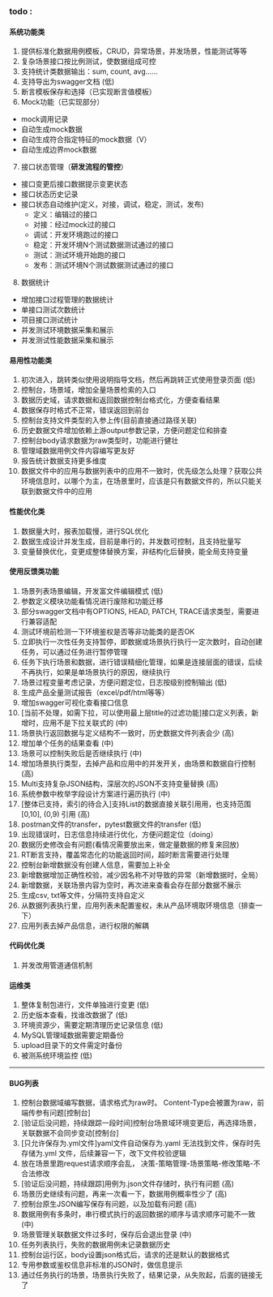 ### todo :
#### 系统功能类
1. 提供标准化数据用例模板，CRUD，异常场景，并发场景，性能测试等等
2. 复杂场景接口按比例测试，使数据组成可控
3. 支持统计类数据输出：sum, count, avg……
4. 支持导出为swagger文档  (低)
5. 断言模板保存和选择（已实现断言值模板）
6. Mock功能（已实现部分）
  - mock调用记录
  - 自动生成mock数据
  - 自动生成符合指定特征的mock数据（V）
  - 自动生成边界mock数据
7. 接口状态管理（**研发流程的管控**）
  - 接口变更后接口数据提示变更状态
  - 接口状态历史记录
  - 接口状态自动维护(定义，对接，调试，稳定，测试，发布)
    - 定义：编辑过的接口
    - 对接：经过mock过的接口
    - 调试：开发环境跑过的接口
    - 稳定：开发环境N个测试数据测试通过的接口
    - 测试：测试环境开始跑的接口
    - 发布：测试环境N个测试数据测试通过的接口
8. 数据统计
  - 增加接口过程管理的数据统计
  - 单接口测试次数统计
  - 项目接口测试统计
  - 并发测试环境数据采集和展示
  - 并发测试性能数据采集和展示

#### 易用性功能类
1. 初次进入，跳转类似使用说明指导文档，然后再跳转正式使用登录页面   (低)
2. 控制台，场景域，增加全量场景检索的入口
3. 数据历史域，请求数据和返回数据控制台格式化，方便查看结果
6. 数据保存时格式不正常，错误返回到前台
7. 控制台支持文件类型的入参上传(目前直接通过路径关联)
8. 历史数据文件增加依赖上游output参数记录，方便问题定位和排查
9. 控制台body请求数据为raw类型时，功能进行健壮
10. 管理域数据用例文件内容编写更友好
11. 报告统计数据支持更多维度
12. 数据文件中的应用与数据列表中的应用不一致时，优先级怎么处理？获取公共环境信息时，以哪个为主，在场景里时，应该是只有数据文件的，所以只能关联到数据文件中的应用

#### 性能优化类
1. 数据量大时，报表加载慢，进行SQL优化
2. 数据生成设计并发生成，目前是串行的，并发数可控制，且支持批量写
3. 变量替换优化，变更成整体替换方案，非结构化后替换，能全局支持变量

#### 使用反馈类功能
1. 场景列表场景编辑，开发富文件编辑模式  (低)
2. 参数定义模块功能看情况进行废除和功能迁移
3. 部分swagger文档中有OPTIONS, HEAD, PATCH, TRACE请求类型，需要进行兼容适配
4. 测试环境前检测一下环境鉴权是否等非功能类的是否OK
5. 立即执行一次性任务支持暂停，即数据或场景执行执行一定次数时，自动创建任务，可以通过任务进行暂停管理
6. 任务下执行场景和数据，进行错误精细化管理，如果是连接层面的错误，后续不再执行，如果是单场景执行的原因，继续执行
7. 场景过程变量考虑记录，方便问题定位，日志按级别控制输出 (低)
8. 生成产品全量测试报告（excel/pdf/html等等）
9. 增加swagger可视化查看接口信息
10. [当前不处理，如需下拉，可以使用最上层title的过滤功能]接口定义列表，新增时，应用不是下拉关联式的  (中)
11. 场景执行返回数据与定义结构不一致时，历史数据文件列表会少  (高)
12. 增加单个任务的结果查看  (中)
13. 场景可以控制失败后是否继续执行  (中)
14. 增加场景执行类型，去掉产品和应用中的并发开关，由场景和数据自行控制   (高)
15. Multi支持复杂JSON结构，深层次的JSON不支持变量替换  (高)
16. 系统参数中枚举字段设计方案进行遍历执行  (中)
17. [整体已支持，索引的待合入]支持List的数据直接关联引用用，也支持范围[0,10], (0,9) 引用  (高)
18. postman文件的transfer，pytest数据文件的transfer   (低)
19. 出现错误时，日志信息持续进行优化，方便问题定位（doing） 
20. 数据历史修改会有问题(看情况需要放出来，做定量数据的修复来回放)
21. RT断言支持，覆盖常态化的功能返回时间，超时断言需要进行处理
22. 控制台新增数据没有创建人信息，需要加上补全
23. 新增数据增加正确性校验，减少因名称不对导致的异常（新增数据时，全局）
24. 新增数据，关联场景内容为空时，再次进来查看会存在部分数据不展示
25. 生成csv, txt等文件，分隔符支持自定义
26. 从数据列表执行里，应用列表未配置鉴权，未从产品环境取环境信息（排查一下）
27. 应用列表去掉产品信息，进行权限的解耦

#### 代码优化类
1. 并发改用管道通信机制

#### 运维类
1. 整体复制包进行，文件单独进行变更  (低)
2. 历史版本查看，找谁改数据了 (低)
3. 环境资源少，需要定期清理历史记录信息  (低)
4. MySQL管理域数据需要定期备份
5. upload目录下的文件需定时备份
6. 被测系统环境监控 (低)

---------------------------------------------------------------------------------------
#### BUG列表
1. 控制台数据域编写数据，请求格式为raw时。 Content-Type会被置为raw，前端传参有问题[控制台]
2. [验证后没问题，持续跟踪一段时间]控制台场景域环境变更后，再选择场景，关联数据不会同步变动[控制台]
3. [只允许保存为.yml文件]yaml文件自动保存为.yaml 无法找到文件，保存时先存储为.yml 文件，后续兼容一下，改下文件校验逻辑
4. 放在场景里跑request请求顺序会乱， 决策-策略管理-场景策略-修改策略-不合法修改
5. [验证后没问题，持续跟踪]用例为.json文件存储时，执行有问题   (高)
6. 场景历史继续有问题，再来一次看一下，数据用例概率性少了  (高)
7. 控制台原生JSON编写保存有问题，以及加载有问题  (高)
8. 数据用例有多条时，串行模式执行的返回数据的顺序与请求顺序可能不一致  (中)
9. 场景管理关联数据文件过多时，保存后会退出登录  (中)
10. 任务列表执行，失败的数据用例未记录数据历史
11. 控制台运行区，body设置json格式后，请求的还是默认的数据格式
12. 专用参数或鉴权信息非标准的JSON时，做信息提示
13. 通过任务执行的场景，场景执行失败了，结果记录，从失败起，后面的链接无了